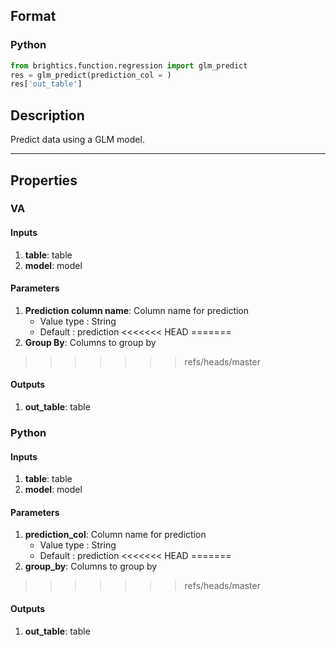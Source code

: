 ## Format
### Python
```python
from brightics.function.regression import glm_predict
res = glm_predict(prediction_col = )
res['out_table']
```

## Description
Predict data using a GLM model.

---

## Properties
### VA
#### Inputs
1. **table**: table
2. **model**: model

#### Parameters
1. **Prediction column name**: Column name for prediction
   - Value type : String
   - Default : prediction
<<<<<<< HEAD
=======
2. **Group By**: Columns to group by
>>>>>>> refs/heads/master

#### Outputs
1. **out_table**: table

### Python
#### Inputs
1. **table**: table
2. **model**: model

#### Parameters
1. **prediction_col**: Column name for prediction
   - Value type : String
   - Default : prediction
<<<<<<< HEAD
=======
2. **group_by**: Columns to group by
>>>>>>> refs/heads/master

#### Outputs
1. **out_table**: table

